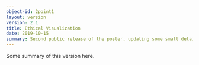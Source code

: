 ```yaml
---
object-id: 2point1
layout: version
version: 2.1
title: Ethical Visualization
date: 2019-10-15
summary: Second public release of the poster, updating some small details.
---
```


Some summary of this version here.

